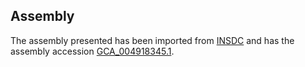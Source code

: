 
Assembly
--------

The assembly presented has been imported from 
[INSDC](http://www.insdc.org) and has the assembly accession
[GCA\_004918345.1](http://www.ebi.ac.uk/ena/data/view/GCA_004918345.1).

